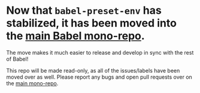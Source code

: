 # Now that `babel-preset-env` has stabilized, it has been moved into the [main Babel mono-repo](https://github.com/babel/babel/tree/master/experimental/babel-preset-env).

The move makes it much easier to release and develop in sync with the rest of Babel!

This repo will be made read-only, as all of the issues/labels have been moved over as well. Please report any bugs and open pull requests over on the [main mono-repo](https://github.com/babel/babel).
